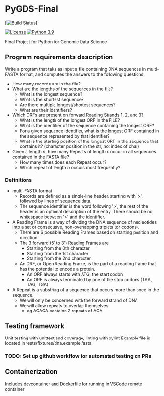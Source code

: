 # PyGDS-Final 
[![Build Status](https://github.com/bashgame/PyGDS-Final/actions/workflows/ci-build.yaml/badge.svg)]

[![License](https://img.shields.io/badge/License-Apache%202.0-blue.svg)](https://opensource.org/licenses/Apache-2.0)
[![Python 3.9](https://img.shields.io/badge/Python-3.9-green.svg)](https://shields.io/)

Final Project for Python for Genomic Data Science

## Program requirements description
Write a program that taks as input a file containing DNA sequences in multi-
FASTA format, and computes the answers to the following questions:
* How many records are in the file?
* What are the lengths of the sequences in the file?
    * What is the longest sequence?
    * What is the shortest sequence?
    * Are there multiple longest/shortest sequences?
    * What are their identifiers?
* Which ORFs are present on forward Reading Strands 1, 2, and 3?
    * What is the length of the longest ORF in the FILE?
    * What is the identifier of the sequence containing the longest ORF?
    * For a given sequence identifier, what is the longest ORF contained in the
      sequence represented by that identifier?
    * What is the starting position of the longest ORF in the sequence that
      contains it? (character position in the str, not index of char)
* Given a length *n*, how many Repeats of length *n* occur in all sequences
  contained in the FASTA file?
    * How many times does each Repeat occur?
    * Which repeat of length *n* occurs most frequently?

### Definitions
* multi-FASTA format
    * Records are defined as a single-line header, starting with '>', followed
      by lines of sequence data.
    * The sequence identifier is the word following '>', the rest of the header
      is an optional description of the entry. There should be no whitespace
      between '>' and the identifier.
* A Reading Frame is a way of dividing the DNA sequence of nucleotides into a
  set of consecutive, non-overlapping triplets (or codons).
    * There are 6 possible Reading Frames based on starting position and
      direction.
    * The 3 forward (5' to 3') Reading Frames are:
        * Starting from the 0th character
        * Starting from the 1st character
        * Starting from the 2nd character
    * An ORF, or Open Reading Frame, is the part of a reading frame that has
      the potential to encode a protein.
        * An ORF always starts with ATG, the start codon
        * An ORF is always terminated by one of the stop codons (TAA, TAG, TGA)
* A Repeat is a substring of a sequence that occurs more than once in the
  sequence.
    * We will only be concerned with the forward strand of DNA
    * We will allow repeats to overlap themselves
        * eg ACACA contains 2 repeats of ACA

## Testing framework
Unit testing with unittest and coverage, linting with pylint
Example file is located in tests/fixtures/dna.example.fasta
### TODO: Set up github workflow for automated testing on PRs

## Containerization
Includes devcontainer and Dockerfile for running in VSCode remote container
